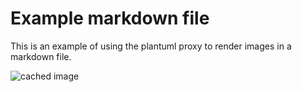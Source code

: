 # Example markdown file

This is an example of using the plantuml proxy to render images in a markdown file.

![cached image](http://www.plantuml.com/plantuml/proxy?src=https://raw.githubusercontent.com/maisiesadler/lively/main/example-outputs/plantuml.puml)
